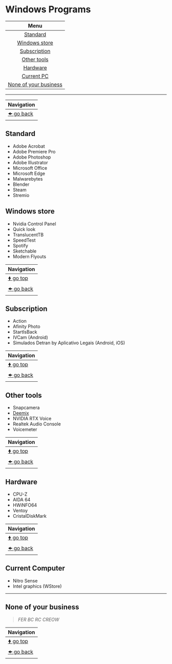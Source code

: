 # Windows Programs

| Menu                                            |
| :---------------------------------------------: |
| [Standard](#standard)                           |
| [Windows store](#windows-store)                 |
| [Subscription](#subscription)                   |
| [Other tools](#other-tools)                     |
| [Hardware](#hardware)                           |
| [Current PC](#current-computer)                 |
| [None of your business](#none-of-your-business) |

---

| Navigation                 |
| -------------------------- |
| [🠜 go back](../readme.md) |

## Standard

- Adobe Acrobat
- Adobe Premiere Pro
- Adobe Photoshop
- Adobe Illustrator
- Microsoft Office
- Microsoft Edge
- Malwarebytes
- Blender
- Steam
- Stremio

## Windows store

- Nvidia Control Panel
- Quick look
- TranslucentTB
- SpeedTest
- Spotify
- Sketchable
- Modern Flyouts

| Navigation                     |
| ------------------------------ |
| [🠝 go top](#windows-programs) |
| [🠜 go back](../readme.md)     |

## Subscription

- Action
- Afinity Photo
- StartIsBack
- IVCam (Android)
- Simulados Detran by Aplicativo Legais (Android, iOS)

| Navigation                     |
| ------------------------------ |
| [🠝 go top](#windows-programs) |
| [🠜 go back](../readme.md)     |

## Other tools

- Snapcamera
- [Deemix](https://deemix.app/gui)
- NVIDIA RTX Voice
- Realtek Audio Console
- Voicemeter

| Navigation                     |
| ------------------------------ |
| [🠝 go top](#windows-programs) |
| [🠜 go back](../readme.md)     |

## Hardware

- CPU-Z
- AIDA 64
- HWiNFO64
- Ventoy
- CristalDiskMark

| Navigation                     |
| ------------------------------ |
| [🠝 go top](#windows-programs) |
| [🠜 go back](../readme.md)     |

## Current Computer

- Nitro Sense
- Intel graphics (WStore)

---

## None of your business

> _FER BC RC CREOW_

| Navigation                     |
| ------------------------------ |
| [🠝 go top](#windows-programs) |
| [🠜 go back](../readme.md)     |
